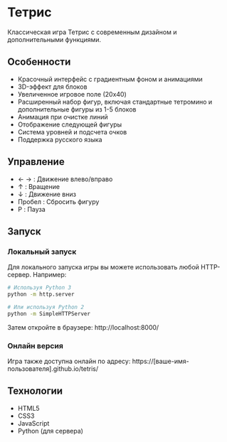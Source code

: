 # Тетрис

Классическая игра Тетрис с современным дизайном и дополнительными функциями.

## Особенности

- Красочный интерфейс с градиентным фоном и анимациями
- 3D-эффект для блоков
- Увеличенное игровое поле (20x40)
- Расширенный набор фигур, включая стандартные тетромино и дополнительные фигуры из 1-5 блоков
- Анимация при очистке линий
- Отображение следующей фигуры
- Система уровней и подсчета очков
- Поддержка русского языка

## Управление

- ← → : Движение влево/вправо
- ↑ : Вращение
- ↓ : Движение вниз
- Пробел : Сбросить фигуру
- P : Пауза

## Запуск

### Локальный запуск

Для локального запуска игры вы можете использовать любой HTTP-сервер. Например:

```bash
# Используя Python 3
python -m http.server

# Или используя Python 2
python -m SimpleHTTPServer
```

Затем откройте в браузере:
http://localhost:8000/

### Онлайн версия

Игра также доступна онлайн по адресу:
https://[ваше-имя-пользователя].github.io/tetris/

## Технологии

- HTML5
- CSS3
- JavaScript
- Python (для сервера)